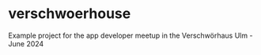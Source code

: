 # verschwoerhouse
Example project for the app developer meetup in the Verschwörhaus Ulm - June 2024
